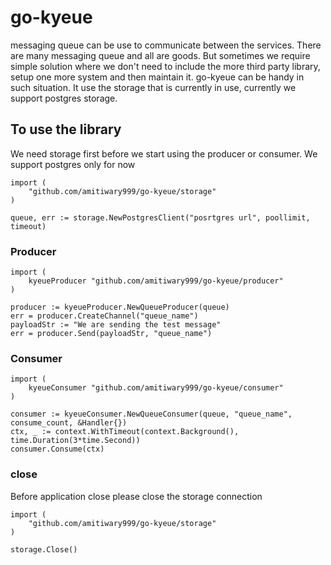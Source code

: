 # go-kyeue

messaging queue can be use to communicate between the services. There are many messaging queue and all are goods. But sometimes we require simple solution where we don't need to include the more third party library, setup one more system and then maintain it. go-kyeue can be handy in such situation. It use the storage that is currently in use, currently we support postgres storage. 

## To use the library

We need storage first before we start using the producer or consumer. We support postgres only for now

```
import (
    "github.com/amitiwary999/go-kyeue/storage"
)

queue, err := storage.NewPostgresClient("posrtgres url", poollimit, timeout)
```

### Producer
```
import (
    kyeueProducer "github.com/amitiwary999/go-kyeue/producer"
)

producer := kyeueProducer.NewQueueProducer(queue)
err = producer.CreateChannel("queue_name")
payloadStr := "We are sending the test message"
err = producer.Send(payloadStr, "queue_name")
```

### Consumer
```
import (
    kyeueConsumer "github.com/amitiwary999/go-kyeue/consumer"
)

consumer := kyeueConsumer.NewQueueConsumer(queue, "queue_name", consume_count, &Handler{})
ctx, _ := context.WithTimeout(context.Background(), time.Duration(3*time.Second))
consumer.Consume(ctx)
```

### close
Before application close please close the storage connection
```
import (
    "github.com/amitiwary999/go-kyeue/storage"
)

storage.Close()

```
 